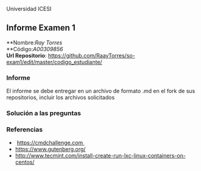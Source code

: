 Universidad ICESI
## Informe Examen 1
**Nombre:*Ray Torres*  
**Código:*A00309856*  
**Url Repositorio**: https://github.com/RaayTorres/so-exam1/edit/master/codigo_estudiante/

### Informe
El informe se debe entregar en un archivo de formato .md en el fork de sus
repositorios, incluir los archivos solicitados

### Solución a las preguntas

### Referencias
-  https://cmdchallenge.com 
- https://www.gutenberg.org/
- http://www.tecmint.com/install-create-run-lxc-linux-containers-on-centos/
